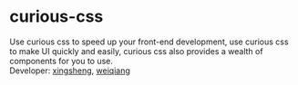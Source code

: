 # curious-css
Use curious css to speed up your front-end development, use curious css to make UI quickly and easily, curious css also provides a wealth of components for you to use.</br>
Developer:  [xingsheng](https://github.com/curiousthingmlpr), [weiqiang](https://github.com/LIM89)
